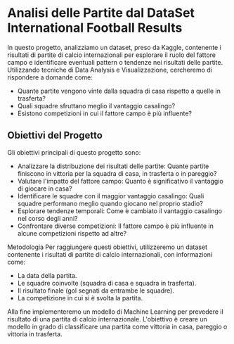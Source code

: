 # Analisi delle Partite dal DataSet International Football Results

In questo progetto, analizziamo un dataset, preso da Kaggle, contenente i risultati di partite di calcio internazionali per esplorare il ruolo del fattore campo e identificare eventuali pattern o tendenze nei risultati delle partite. Utilizzando tecniche di Data Analysis e Visualizzazione, cercheremo di rispondere a domande come:

- Quante partite vengono vinte dalla squadra di casa rispetto a quelle in trasferta?
- Quali squadre sfruttano meglio il vantaggio casalingo?
- Esistono competizioni in cui il fattore campo è più influente?

## Obiettivi del Progetto

Gli obiettivi principali di questo progetto sono:

- Analizzare la distribuzione dei risultati delle partite: Quante partite finiscono in vittoria per la squadra di casa, in trasferta o in pareggio?
- Valutare l'impatto del fattore campo: Quanto è significativo il vantaggio di giocare in casa?
- Identificare le squadre con il maggior vantaggio casalingo: Quali squadre performano meglio quando giocano nel proprio stadio?
- Esplorare tendenze temporali: Come è cambiato il vantaggio casalingo nel corso degli anni?
- Confrontare diverse competizioni: Il fattore campo è più influente in alcune competizioni rispetto ad altre?

Metodologia Per raggiungere questi obiettivi, utilizzeremo un dataset contenente i risultati di partite di calcio internazionali, con informazioni come:
- La data della partita.
- Le squadre coinvolte (squadra di casa e squadra in trasferta).
- Il risultato finale (gol segnati da entrambe le squadre).
- La competizione in cui si è svolta la partita.

Alla fine implementeremo un modello di Machine Learning per prevedere il risultato di una partita di calcio internazionale. L'obiettivo è creare un modello in grado di classificare una partita come vittoria in casa, pareggio o vittoria in trasferta.
